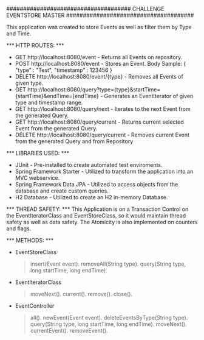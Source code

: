 ##################################### CHALLENGE EVENTSTORE MASTER ######################################

This application was created to store Events as well as filter them by Type and Time.

*** HTTP ROUTES: ***
- GET http://localhost:8080/event - Returns all Events on repository.
- POST http://localhost:8080/event - Stores an Event.
  Body Sample:
  {
  	"type" : "Test",
  	"timestamp" : 123456
  }
- DELETE http://localhost:8080/event/{type} - Removes all Events of given type.
- GET http://localhost:8080/query?type={type}&startTime={startTime}&endTime={endTime} - Generates an
  EventIterator of given type and timestamp range.
- GET http://localhost:8080/query/next - Iterates to the next Event from the generated Query.
- GET http://localhost:8080/query/current - Returns current selected Event from the generated Query.
- DELETE http://localhost:8080/query/current - Removes current Event from the generated Query and from 
  Repository

*** LIBRARIES USED: ***
- JUnit - Pre-installed to create automated test enviroments.
- Spring Framework Starter - Utilized to transform the application into an MVC webservice.
- Spring Framework Data JPA - Utilized to access objects from the database and create custom queries.
- H2 Database - Utilized to create an H2 in-memory Database.

*** THREAD SAFETY: ***
This Application is on a Transaction Control on the EventIteratorClass and EventStoreClass, so it would 
maintain thread safety as well as data safety. The Atomicity is also implemented on counters and flags.

*** METHODS: ***
- EventStoreClass
  > insert(Event event).
  > removeAll(String type).
  > query(String type, long startTime, long endTime).

- EventIteratorClass
  > moveNext().
  > current().
  > remove().
  > close().

- EventController
  > all().
  > newEvent(Event event).
  > deleteEventsByType(String type).
  > query(String type, long startTime, long endTime).
  > moveNext().
  > currentEvent().
  > removeEvent().
